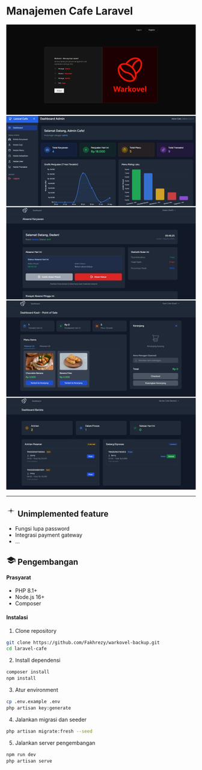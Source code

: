 # Manajemen Cafe Laravel




![Welcome](./docs/images/welcome.jpg)
![Admin](./docs/images/admin.jpg)
![Absen](./docs/images/absen.jpg)
![Kasir](./docs/images/kasir.jpg)
![Barista](./docs/images/barista.jpg)



---


## <svg width="25" height="25" viewBox="0 0 24 24" fill="none" xmlns="http://www.w3.org/2000/svg"><path d="M12 2L13.09 8.26L22 9L13.09 9.74L12 16L10.91 9.74L2 9L10.91 8.26L12 2Z" fill="currentColor"/></svg> Unimplemented feature

-   Fungsi lupa password
-   Integrasi payment gateway
-   ...

## <svg width="25" height="25" viewBox="0 0 24 24" fill="none" xmlns="http://www.w3.org/2000/svg"><path d="M5 13.18v4L12 21l7-3.82v-4L12 17l-7-3.82zM12 3L1 9l11 6 9-4.91V17h2V9L12 3z" fill="currentColor"/></svg> Pengembangan

#### Prasyarat

-   PHP 8.1+
-   Node.js 16+
-   Composer

#### Instalasi

1. Clone repository

```bash
git clone https://github.com/Fakhrezy/warkovel-backup.git
cd laravel-cafe
```

2. Install dependensi

```bash
composer install
npm install
```

3. Atur environment

```bash
cp .env.example .env
php artisan key:generate
```

4. Jalankan migrasi dan seeder

```bash
php artisan migrate:fresh --seed
```

5. Jalankan server pengembangan

```bash
npm run dev
php artisan serve
```
